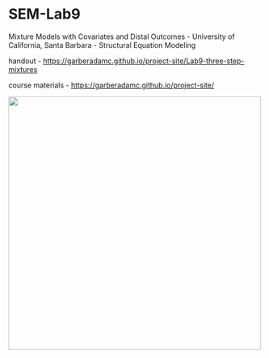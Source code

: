 # SEM-Lab9
Mixture Models with Covariates and Distal Outcomes - University of California, Santa Barbara - Structural Equation Modeling

handout - https://garberadamc.github.io/project-site/Lab9-three-step-mixtures

course materials - https://garberadamc.github.io/project-site/

<img src="figures/tidy_workflow_hex.png" width="500">
